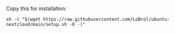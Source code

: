 Copy this for installation:
```
sh -c "$(wget https://raw.githubusercontent.com/LoBrol/ubuntu-nextcloud/main/setup.sh -O -)"
```
